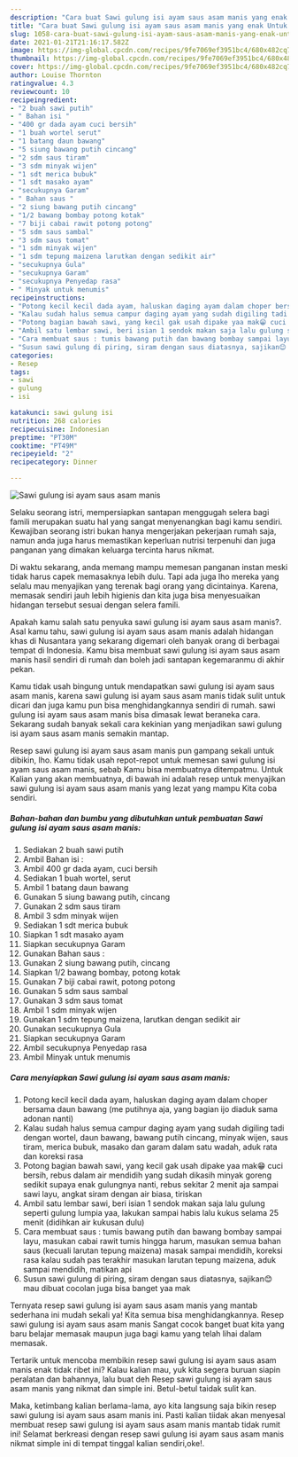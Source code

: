 ```yaml
---
description: "Cara buat Sawi gulung isi ayam saus asam manis yang enak Untuk Jualan"
title: "Cara buat Sawi gulung isi ayam saus asam manis yang enak Untuk Jualan"
slug: 1058-cara-buat-sawi-gulung-isi-ayam-saus-asam-manis-yang-enak-untuk-jualan
date: 2021-01-21T21:16:17.582Z
image: https://img-global.cpcdn.com/recipes/9fe7069ef3951bc4/680x482cq70/sawi-gulung-isi-ayam-saus-asam-manis-foto-resep-utama.jpg
thumbnail: https://img-global.cpcdn.com/recipes/9fe7069ef3951bc4/680x482cq70/sawi-gulung-isi-ayam-saus-asam-manis-foto-resep-utama.jpg
cover: https://img-global.cpcdn.com/recipes/9fe7069ef3951bc4/680x482cq70/sawi-gulung-isi-ayam-saus-asam-manis-foto-resep-utama.jpg
author: Louise Thornton
ratingvalue: 4.3
reviewcount: 10
recipeingredient:
- "2 buah sawi putih"
- " Bahan isi "
- "400 gr dada ayam cuci bersih"
- "1 buah wortel serut"
- "1 batang daun bawang"
- "5 siung bawang putih cincang"
- "2 sdm saus tiram"
- "3 sdm minyak wijen"
- "1 sdt merica bubuk"
- "1 sdt masako ayam"
- "secukupnya Garam"
- " Bahan saus "
- "2 siung bawang putih cincang"
- "1/2 bawang bombay potong kotak"
- "7 biji cabai rawit potong potong"
- "5 sdm saus sambal"
- "3 sdm saus tomat"
- "1 sdm minyak wijen"
- "1 sdm tepung maizena larutkan dengan sedikit air"
- "secukupnya Gula"
- "secukupnya Garam"
- "secukupnya Penyedap rasa"
- " Minyak untuk menumis"
recipeinstructions:
- "Potong kecil kecil dada ayam, haluskan daging ayam dalam choper bersama daun bawang (me putihnya aja, yang bagian ijo diaduk sama adonan nanti)"
- "Kalau sudah halus semua campur daging ayam yang sudah digiling tadi dengan wortel, daun bawang, bawang putih cincang, minyak wijen, saus tiram, merica bubuk, masako dan garam dalam satu wadah, aduk rata dan koreksi rasa"
- "Potong bagian bawah sawi, yang kecil gak usah dipake yaa mak😁 cuci bersih, rebus dalam air mendidih yang sudah dikasih minyak goreng sedikit supaya enak gulungnya nanti, rebus sekitar 2 menit aja sampai sawi layu, angkat siram dengan air biasa, tiriskan"
- "Ambil satu lembar sawi, beri isian 1 sendok makan saja lalu gulung seperti gulung lumpia yaa, lakukan sampai habis lalu kukus selama 25 menit (didihkan air kukusan dulu)"
- "Cara membuat saus : tumis bawang putih dan bawang bombay sampai layu, masukan cabai rawit tumis hingga harum, masukan semua bahan saus (kecuali larutan tepung maizena) masak sampai mendidih, koreksi rasa kalau sudah pas terakhir masukan larutan tepung maizena, aduk sampai mendidih, matikan api"
- "Susun sawi gulung di piring, siram dengan saus diatasnya, sajikan😊 mau dibuat cocolan juga bisa banget yaa mak"
categories:
- Resep
tags:
- sawi
- gulung
- isi

katakunci: sawi gulung isi 
nutrition: 268 calories
recipecuisine: Indonesian
preptime: "PT30M"
cooktime: "PT49M"
recipeyield: "2"
recipecategory: Dinner

---
```



![Sawi gulung isi ayam saus asam manis](https://img-global.cpcdn.com/recipes/9fe7069ef3951bc4/680x482cq70/sawi-gulung-isi-ayam-saus-asam-manis-foto-resep-utama.jpg)

Selaku seorang istri, mempersiapkan santapan menggugah selera bagi famili merupakan suatu hal yang sangat menyenangkan bagi kamu sendiri. Kewajiban seorang istri bukan hanya mengerjakan pekerjaan rumah saja, namun anda juga harus memastikan keperluan nutrisi terpenuhi dan juga panganan yang dimakan keluarga tercinta harus nikmat.

Di waktu  sekarang, anda memang mampu memesan panganan instan meski tidak harus capek memasaknya lebih dulu. Tapi ada juga lho mereka yang selalu mau menyajikan yang terenak bagi orang yang dicintainya. Karena, memasak sendiri jauh lebih higienis dan kita juga bisa menyesuaikan hidangan tersebut sesuai dengan selera famili. 



Apakah kamu salah satu penyuka sawi gulung isi ayam saus asam manis?. Asal kamu tahu, sawi gulung isi ayam saus asam manis adalah hidangan khas di Nusantara yang sekarang digemari oleh banyak orang di berbagai tempat di Indonesia. Kamu bisa membuat sawi gulung isi ayam saus asam manis hasil sendiri di rumah dan boleh jadi santapan kegemaranmu di akhir pekan.

Kamu tidak usah bingung untuk mendapatkan sawi gulung isi ayam saus asam manis, karena sawi gulung isi ayam saus asam manis tidak sulit untuk dicari dan juga kamu pun bisa menghidangkannya sendiri di rumah. sawi gulung isi ayam saus asam manis bisa dimasak lewat beraneka cara. Sekarang sudah banyak sekali cara kekinian yang menjadikan sawi gulung isi ayam saus asam manis semakin mantap.

Resep sawi gulung isi ayam saus asam manis pun gampang sekali untuk dibikin, lho. Kamu tidak usah repot-repot untuk memesan sawi gulung isi ayam saus asam manis, sebab Kamu bisa membuatnya ditempatmu. Untuk Kalian yang akan membuatnya, di bawah ini adalah resep untuk menyajikan sawi gulung isi ayam saus asam manis yang lezat yang mampu Kita coba sendiri.

<!--inarticleads1-->

##### Bahan-bahan dan bumbu yang dibutuhkan untuk pembuatan Sawi gulung isi ayam saus asam manis:

1. Sediakan 2 buah sawi putih
1. Ambil  Bahan isi :
1. Ambil 400 gr dada ayam, cuci bersih
1. Sediakan 1 buah wortel, serut
1. Ambil 1 batang daun bawang
1. Gunakan 5 siung bawang putih, cincang
1. Gunakan 2 sdm saus tiram
1. Ambil 3 sdm minyak wijen
1. Sediakan 1 sdt merica bubuk
1. Siapkan 1 sdt masako ayam
1. Siapkan secukupnya Garam
1. Gunakan  Bahan saus :
1. Gunakan 2 siung bawang putih, cincang
1. Siapkan 1/2 bawang bombay, potong kotak
1. Gunakan 7 biji cabai rawit, potong potong
1. Gunakan 5 sdm saus sambal
1. Gunakan 3 sdm saus tomat
1. Ambil 1 sdm minyak wijen
1. Gunakan 1 sdm tepung maizena, larutkan dengan sedikit air
1. Gunakan secukupnya Gula
1. Siapkan secukupnya Garam
1. Ambil secukupnya Penyedap rasa
1. Ambil  Minyak untuk menumis




<!--inarticleads2-->

##### Cara menyiapkan Sawi gulung isi ayam saus asam manis:

1. Potong kecil kecil dada ayam, haluskan daging ayam dalam choper bersama daun bawang (me putihnya aja, yang bagian ijo diaduk sama adonan nanti)
1. Kalau sudah halus semua campur daging ayam yang sudah digiling tadi dengan wortel, daun bawang, bawang putih cincang, minyak wijen, saus tiram, merica bubuk, masako dan garam dalam satu wadah, aduk rata dan koreksi rasa
1. Potong bagian bawah sawi, yang kecil gak usah dipake yaa mak😁 cuci bersih, rebus dalam air mendidih yang sudah dikasih minyak goreng sedikit supaya enak gulungnya nanti, rebus sekitar 2 menit aja sampai sawi layu, angkat siram dengan air biasa, tiriskan
1. Ambil satu lembar sawi, beri isian 1 sendok makan saja lalu gulung seperti gulung lumpia yaa, lakukan sampai habis lalu kukus selama 25 menit (didihkan air kukusan dulu)
1. Cara membuat saus : tumis bawang putih dan bawang bombay sampai layu, masukan cabai rawit tumis hingga harum, masukan semua bahan saus (kecuali larutan tepung maizena) masak sampai mendidih, koreksi rasa kalau sudah pas terakhir masukan larutan tepung maizena, aduk sampai mendidih, matikan api
1. Susun sawi gulung di piring, siram dengan saus diatasnya, sajikan😊 mau dibuat cocolan juga bisa banget yaa mak




Ternyata resep sawi gulung isi ayam saus asam manis yang mantab sederhana ini mudah sekali ya! Kita semua bisa menghidangkannya. Resep sawi gulung isi ayam saus asam manis Sangat cocok banget buat kita yang baru belajar memasak maupun juga bagi kamu yang telah lihai dalam memasak.

Tertarik untuk mencoba membikin resep sawi gulung isi ayam saus asam manis enak tidak ribet ini? Kalau kalian mau, yuk kita segera buruan siapin peralatan dan bahannya, lalu buat deh Resep sawi gulung isi ayam saus asam manis yang nikmat dan simple ini. Betul-betul taidak sulit kan. 

Maka, ketimbang kalian berlama-lama, ayo kita langsung saja bikin resep sawi gulung isi ayam saus asam manis ini. Pasti kalian tiidak akan menyesal membuat resep sawi gulung isi ayam saus asam manis mantab tidak rumit ini! Selamat berkreasi dengan resep sawi gulung isi ayam saus asam manis nikmat simple ini di tempat tinggal kalian sendiri,oke!.

